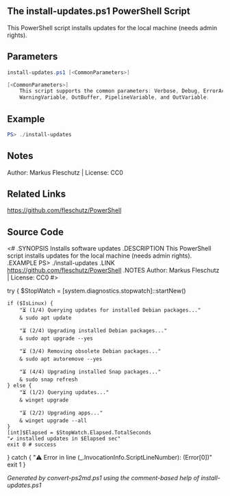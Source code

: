 ## The install-updates.ps1 PowerShell Script

This PowerShell script installs updates for the local machine (needs admin rights).

## Parameters
```powershell
install-updates.ps1 [<CommonParameters>]

[<CommonParameters>]
    This script supports the common parameters: Verbose, Debug, ErrorAction, ErrorVariable, WarningAction, 
    WarningVariable, OutBuffer, PipelineVariable, and OutVariable.
```

## Example
```powershell
PS> ./install-updates

```

## Notes
Author: Markus Fleschutz | License: CC0

## Related Links
https://github.com/fleschutz/PowerShell

## Source Code
<#
.SYNOPSIS
	Installs software updates
.DESCRIPTION
	This PowerShell script installs updates for the local machine (needs admin rights).
.EXAMPLE
	PS> ./install-updates
.LINK
	https://github.com/fleschutz/PowerShell
.NOTES
	Author: Markus Fleschutz | License: CC0
#>

try {
	$StopWatch = [system.diagnostics.stopwatch]::startNew()

	if ($IsLinux) {
		"⏳ (1/4) Querying updates for installed Debian packages..."
		& sudo apt update

		"⏳ (2/4) Upgrading installed Debian packages..."
		& sudo apt upgrade --yes

		"⏳ (3/4) Removing obsolete Debian packages..."
		& sudo apt autoremove --yes

		"⏳ (4/4) Upgrading installed Snap packages..."
		& sudo snap refresh
	} else {
		"⏳ (1/2) Querying updates..."
		& winget upgrade

		"⏳ (2/2) Upgrading apps..."
		& winget upgrade --all
	}
	[int]$Elapsed = $StopWatch.Elapsed.TotalSeconds
	"✔️ installed updates in $Elapsed sec"
	exit 0 # success
} catch {
	"⚠️ Error in line $($_.InvocationInfo.ScriptLineNumber): $($Error[0])"
	exit 1
}

*Generated by convert-ps2md.ps1 using the comment-based help of install-updates.ps1*
